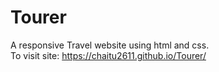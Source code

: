 # Tourer
A responsive Travel website using html and css.  
To visit site: https://chaitu2611.github.io/Tourer/
